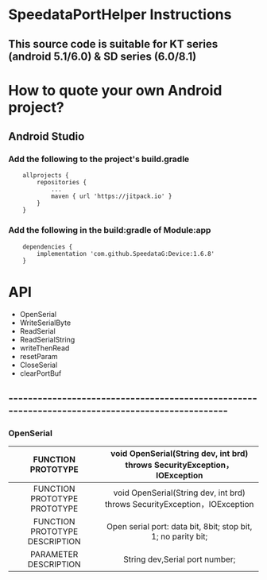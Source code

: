 # SpeedataPortHelper Instructions

## This source code is suitable for KT series (android 5.1/6.0) & SD series (6.0/8.1)

# How to quote your own Android project?

## Android Studio

### Add the following to the project's build.gradle
```
	allprojects {
        repositories {
            ...
            maven { url 'https://jitpack.io' }
        }
    }
```

### Add the following in the build:gradle of Module:app
```
    dependencies {
        implementation 'com.github.SpeedataG:Device:1.6.8'
    }
```

# API
* OpenSerial 
* WriteSerialByte 
* ReadSerial 
* ReadSerialString 
* writeThenRead 
* resetParam 
* CloseSerial 
* clearPortBuf 

## ------------------------------------------------------------------------------------------------
### OpenSerial
| FUNCTION PROTOTYPE | void OpenSerial(String dev, int brd) throws SecurityException，IOException |
| :----------------: |:-------------------------------------------------------------------------:|
| FUNCTION PROTOTYPE PROTOTYPE| void OpenSerial(String dev, int brd) throws SecurityException，IOException |
| FUNCTION PROTOTYPE DESCRIPTION | Open serial port: data bit, 8bit; stop bit, 1; no parity bit; |
| PARAMETER DESCRIPTION | String dev,Serial port number; |
